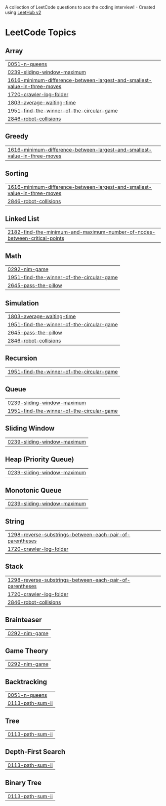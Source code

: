 A collection of LeetCode questions to ace the coding interview! - Created using [LeetHub v2](https://github.com/arunbhardwaj/LeetHub-2.0)
<!---LeetCode Topics Start-->
# LeetCode Topics
## Array
|  |
| ------- |
| [0051-n-queens](https://github.com/Kuro-orzz/Leetcode_sol/tree/master/0051-n-queens) |
| [0239-sliding-window-maximum](https://github.com/Kuro-orzz/Leetcode_sol/tree/master/0239-sliding-window-maximum) |
| [1616-minimum-difference-between-largest-and-smallest-value-in-three-moves](https://github.com/Kuro-orzz/Leetcode_sol/tree/master/1616-minimum-difference-between-largest-and-smallest-value-in-three-moves) |
| [1720-crawler-log-folder](https://github.com/Kuro-orzz/Leetcode_sol/tree/master/1720-crawler-log-folder) |
| [1803-average-waiting-time](https://github.com/Kuro-orzz/Leetcode_sol/tree/master/1803-average-waiting-time) |
| [1951-find-the-winner-of-the-circular-game](https://github.com/Kuro-orzz/Leetcode_sol/tree/master/1951-find-the-winner-of-the-circular-game) |
| [2846-robot-collisions](https://github.com/Kuro-orzz/Leetcode_sol/tree/master/2846-robot-collisions) |
## Greedy
|  |
| ------- |
| [1616-minimum-difference-between-largest-and-smallest-value-in-three-moves](https://github.com/Kuro-orzz/Leetcode_sol/tree/master/1616-minimum-difference-between-largest-and-smallest-value-in-three-moves) |
## Sorting
|  |
| ------- |
| [1616-minimum-difference-between-largest-and-smallest-value-in-three-moves](https://github.com/Kuro-orzz/Leetcode_sol/tree/master/1616-minimum-difference-between-largest-and-smallest-value-in-three-moves) |
| [2846-robot-collisions](https://github.com/Kuro-orzz/Leetcode_sol/tree/master/2846-robot-collisions) |
## Linked List
|  |
| ------- |
| [2182-find-the-minimum-and-maximum-number-of-nodes-between-critical-points](https://github.com/Kuro-orzz/Leetcode_sol/tree/master/2182-find-the-minimum-and-maximum-number-of-nodes-between-critical-points) |
## Math
|  |
| ------- |
| [0292-nim-game](https://github.com/Kuro-orzz/Leetcode_sol/tree/master/0292-nim-game) |
| [1951-find-the-winner-of-the-circular-game](https://github.com/Kuro-orzz/Leetcode_sol/tree/master/1951-find-the-winner-of-the-circular-game) |
| [2645-pass-the-pillow](https://github.com/Kuro-orzz/Leetcode_sol/tree/master/2645-pass-the-pillow) |
## Simulation
|  |
| ------- |
| [1803-average-waiting-time](https://github.com/Kuro-orzz/Leetcode_sol/tree/master/1803-average-waiting-time) |
| [1951-find-the-winner-of-the-circular-game](https://github.com/Kuro-orzz/Leetcode_sol/tree/master/1951-find-the-winner-of-the-circular-game) |
| [2645-pass-the-pillow](https://github.com/Kuro-orzz/Leetcode_sol/tree/master/2645-pass-the-pillow) |
| [2846-robot-collisions](https://github.com/Kuro-orzz/Leetcode_sol/tree/master/2846-robot-collisions) |
## Recursion
|  |
| ------- |
| [1951-find-the-winner-of-the-circular-game](https://github.com/Kuro-orzz/Leetcode_sol/tree/master/1951-find-the-winner-of-the-circular-game) |
## Queue
|  |
| ------- |
| [0239-sliding-window-maximum](https://github.com/Kuro-orzz/Leetcode_sol/tree/master/0239-sliding-window-maximum) |
| [1951-find-the-winner-of-the-circular-game](https://github.com/Kuro-orzz/Leetcode_sol/tree/master/1951-find-the-winner-of-the-circular-game) |
## Sliding Window
|  |
| ------- |
| [0239-sliding-window-maximum](https://github.com/Kuro-orzz/Leetcode_sol/tree/master/0239-sliding-window-maximum) |
## Heap (Priority Queue)
|  |
| ------- |
| [0239-sliding-window-maximum](https://github.com/Kuro-orzz/Leetcode_sol/tree/master/0239-sliding-window-maximum) |
## Monotonic Queue
|  |
| ------- |
| [0239-sliding-window-maximum](https://github.com/Kuro-orzz/Leetcode_sol/tree/master/0239-sliding-window-maximum) |
## String
|  |
| ------- |
| [1298-reverse-substrings-between-each-pair-of-parentheses](https://github.com/Kuro-orzz/Leetcode_sol/tree/master/1298-reverse-substrings-between-each-pair-of-parentheses) |
| [1720-crawler-log-folder](https://github.com/Kuro-orzz/Leetcode_sol/tree/master/1720-crawler-log-folder) |
## Stack
|  |
| ------- |
| [1298-reverse-substrings-between-each-pair-of-parentheses](https://github.com/Kuro-orzz/Leetcode_sol/tree/master/1298-reverse-substrings-between-each-pair-of-parentheses) |
| [1720-crawler-log-folder](https://github.com/Kuro-orzz/Leetcode_sol/tree/master/1720-crawler-log-folder) |
| [2846-robot-collisions](https://github.com/Kuro-orzz/Leetcode_sol/tree/master/2846-robot-collisions) |
## Brainteaser
|  |
| ------- |
| [0292-nim-game](https://github.com/Kuro-orzz/Leetcode_sol/tree/master/0292-nim-game) |
## Game Theory
|  |
| ------- |
| [0292-nim-game](https://github.com/Kuro-orzz/Leetcode_sol/tree/master/0292-nim-game) |
## Backtracking
|  |
| ------- |
| [0051-n-queens](https://github.com/Kuro-orzz/Leetcode_sol/tree/master/0051-n-queens) |
| [0113-path-sum-ii](https://github.com/Kuro-orzz/Leetcode_sol/tree/master/0113-path-sum-ii) |
## Tree
|  |
| ------- |
| [0113-path-sum-ii](https://github.com/Kuro-orzz/Leetcode_sol/tree/master/0113-path-sum-ii) |
## Depth-First Search
|  |
| ------- |
| [0113-path-sum-ii](https://github.com/Kuro-orzz/Leetcode_sol/tree/master/0113-path-sum-ii) |
## Binary Tree
|  |
| ------- |
| [0113-path-sum-ii](https://github.com/Kuro-orzz/Leetcode_sol/tree/master/0113-path-sum-ii) |
<!---LeetCode Topics End-->